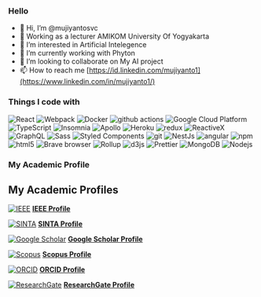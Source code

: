 <h3>Hello</h3>

- 👋 Hi, I’m @mujiyantosvc
- 💞️ Working as a lecturer AMIKOM University Of Yogyakarta
- 👀 I’m interested in Artificial Intelegence
- 🌱 I’m currently working with Phyton
- 💞️ I’m looking to collaborate on My AI project
- 📫 How to reach me [https://id.linkedin.com/mujiyanto1](https://www.linkedin.com/in/mujiyanto1/)

<h3>Things I code with</h3>
<p>
  <img alt="React" src="https://img.shields.io/badge/-React-45b8d8?style=flat-square&logo=react&logoColor=white" />
  <img alt="Webpack" src="https://img.shields.io/badge/-Webpack-8DD6F9?style=flat-square&logo=webpack&logoColor=white" /> 
  <img alt="Docker" src="https://img.shields.io/badge/-Docker-46a2f1?style=flat-square&logo=docker&logoColor=white" />
  <img alt="github actions" src="https://img.shields.io/badge/-Github_Actions-2088FF?style=flat-square&logo=github-actions&logoColor=white" />
  <img alt="Google Cloud Platform" src="https://img.shields.io/badge/-Google_Cloud_Platform-1a73e8?style=flat-square&logo=google-cloud&logoColor=white" />
  <img alt="TypeScript" src="https://img.shields.io/badge/-TypeScript-007ACC?style=flat-square&logo=typescript&logoColor=white" />
  <img alt="Insomnia" src="https://img.shields.io/badge/-Insomnia-5849BE?style=flat-square&logo=insomnia&logoColor=white" />
  <img alt="Apollo" src="https://img.shields.io/badge/-Apollo%20GraphQL-311C87?style=flat-square&logo=apollo-graphql&logoColor=white" />
  <img alt="Heroku" src="https://img.shields.io/badge/-Heroku-430098?style=flat-square&logo=heroku&logoColor=white" />
  <img alt="redux" src="https://img.shields.io/badge/-Redux-764ABC?style=flat-square&logo=redux&logoColor=white" />
  <img alt="ReactiveX" src="https://img.shields.io/badge/-RxJs-B7178C?style=flat-square&logo=reactivex&logoColor=white" />
  <img alt="GraphQL" src="https://img.shields.io/badge/-GraphQL-E10098?style=flat-square&logo=graphql&logoColor=white" />
  <img alt="Sass" src="https://img.shields.io/badge/-Sass-CC6699?style=flat-square&logo=sass&logoColor=white" />
  <img alt="Styled Components" src="https://img.shields.io/badge/-Styled_Components-db7092?style=flat-square&logo=styled-components&logoColor=white" />
  <img alt="git" src="https://img.shields.io/badge/-Git-F05032?style=flat-square&logo=git&logoColor=white" />
  <img alt="NestJs" src="https://img.shields.io/badge/-NestJs-ea2845?style=flat-square&logo=nestjs&logoColor=white" />
  <img alt="angular" src="https://img.shields.io/badge/-Angular-DD0031?style=flat-square&logo=angular&logoColor=white" />
  <img alt="npm" src="https://img.shields.io/badge/-NPM-CB3837?style=flat-square&logo=npm&logoColor=white" />
  <img alt="html5" src="https://img.shields.io/badge/-HTML5-E34F26?style=flat-square&logo=html5&logoColor=white" />
  <img alt="Brave browser" src="https://img.shields.io/badge/-Brave_Browser-FB542B?style=flat-square&logo=brave&logoColor=white" />
  <img alt="Rollup" src="https://img.shields.io/badge/-Rollup-EC4A3F?style=flat-square&logo=rollup.js&logoColor=white" />
  <img alt="d3js" src="https://img.shields.io/badge/-D3.js-F9A03C?style=flat-square&logo=d3.js&logoColor=white" />
  <img alt="Prettier" src="https://img.shields.io/badge/-Prettier-F7B93E?style=flat-square&logo=prettier&logoColor=white" />
  <img alt="MongoDB" src="https://img.shields.io/badge/-MongoDB-13aa52?style=flat-square&logo=mongodb&logoColor=white" />
  <img alt="Nodejs" src="https://img.shields.io/badge/-Nodejs-43853d?style=flat-square&logo=Node.js&logoColor=white" />
</p>

<h3>My Academic Profile</h3>
<style>
    .profile-list {
        list-style: none;
        padding: 0;
    }
    .profile-list li {
        margin: 10px 0;
        font-size: 16px;
    }
    .profile-link {
        text-decoration: none;
        color: #000;
        font-weight: bold;
        display: flex;
        align-items: center;
    }
    .profile-logo {
        width: 24px;
        height: 24px;
        margin-right: 8px;
    }
</style>

## My Academic Profiles

[![IEEE](https://upload.wikimedia.org/wikipedia/commons/thumb/2/2f/IEEE_logo.svg/120px-IEEE_logo.svg.png)](https://ieeexplore.ieee.org/author/915016739255352)
[**IEEE Profile**](https://ieeexplore.ieee.org/author/915016739255352)

[![SINTA](https://sinta.kemdikbud.go.id/assets/img/logo_sinta.png)](https://sinta.kemdikbud.go.id/authors/profile/6774946)
[**SINTA Profile**](https://sinta.kemdikbud.go.id/authors/profile/6774946)

[![Google Scholar](https://upload.wikimedia.org/wikipedia/commons/thumb/6/6b/Google_Scholar_logo_2015.png/150px-Google_Scholar_logo_2015.png)](https://scholar.google.co.id/citations?user=AFb7b1oAAAAJ&hl=en)
[**Google Scholar Profile**](https://scholar.google.co.id/citations?user=AFb7b1oAAAAJ&hl=en)

[![Scopus](https://upload.wikimedia.org/wikipedia/commons/thumb/a/ab/Scopus_logo.svg/160px-Scopus_logo.svg.png)](http://www.scopus.com/inward/authorDetails.url?authorID=59308918800&partnerID=MN8TOARS)
[**Scopus Profile**](http://www.scopus.com/inward/authorDetails.url?authorID=59308918800&partnerID=MN8TOARS)

[![ORCID](https://upload.wikimedia.org/wikipedia/commons/thumb/0/06/ORCID_iD.svg/128px-ORCID_iD.svg.png)](https://orcid.org/0009-0003-7360-5289)
[**ORCID Profile**](https://orcid.org/0009-0003-7360-5289)

[![ResearchGate](https://upload.wikimedia.org/wikipedia/commons/thumb/5/5e/ResearchGate_icon_SVG.svg/128px-ResearchGate_icon_SVG.svg.png)](https://www.researchgate.net/profile/Mujiyanto-Mujiyanto-3)
[**ResearchGate Profile**](https://www.researchgate.net/profile/Mujiyanto-Mujiyanto-3)


<!---
mujiyantosvc/mujiyantosvc is a ✨ special ✨ repository because its `README.md` (this file) appears on your GitHub profile.
You can click the Preview link to take a look at your changes.
--->
